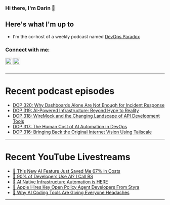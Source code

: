 ### Hi there, I'm Darin 👋

## Here's what I'm up to
- I'm the co-host of a weekly podcast named [DevOps Paradox][dop-website]

### Connect with me:

[<img align="left" alt="darinpope | X" width="22px" src="https://cdn.jsdelivr.net/npm/simple-icons@v3/icons/twitter.svg" />][twitter]
[<img align="left" alt="darinpope | LinkedIn" width="22px" src="https://cdn.jsdelivr.net/npm/simple-icons@v3/icons/linkedin.svg" />][linkedin]

<br />
<br />

---

# Recent podcast episodes
<!-- BLOG-POST-LIST:START -->
- [DOP 320: Why Dashboards Alone Are Not Enough for Incident Response](https://www.devopsparadox.com/episodes/why-dashboards-alone-are-not-enough-for-incident-response-320/)
- [DOP 319: AI-Powered Infrastructure: Beyond Hype to Reality](https://www.devopsparadox.com/episodes/ai-powered-infrastructure-beyond-hype-to-reality-319/)
- [DOP 318: WireMock and the Changing Landscape of API Development Tools](https://www.devopsparadox.com/episodes/wiremock-and-the-changing-landscape-of-api-development-tools-318/)
- [DOP 317: The Human Cost of AI Automation in DevOps](https://www.devopsparadox.com/episodes/the-human-cost-of-ai-automation-in-devops-317/)
- [DOP 316: Bringing Back the Original Internet Vision Using Tailscale](https://www.devopsparadox.com/episodes/bringing-back-the-original-internet-vision-using-tailscale-316/)
<!-- BLOG-POST-LIST:END -->

---

# Recent YouTube Livestreams
<!-- YOUTUBE:START -->
- [🔴 This New AI Feature Just Saved Me 67% in Costs](https://www.youtube.com/watch?v=2dVjongcA0M)
- [🔴 90% of Developers Use AI? I Call BS](https://www.youtube.com/watch?v=pfxIT4TKVeI)
- [🔴 AI Native Infrastructure Automation is HERE](https://www.youtube.com/watch?v=ccRQcpRPJ-4)
- [🔴 Apple Hires Key Open Policy Agent Developers From Styra](https://www.youtube.com/watch?v=O_pS_S8LpgY)
- [🔴 Why AI Coding Tools Are Giving Everyone Headaches](https://www.youtube.com/watch?v=KaVz6sXTUJw)
<!-- YOUTUBE:END -->

---


[website]: https://www.darinpope.com/
[twitter]: https://twitter.com/darinpope
[youtube]: https://youtube.com/darinpope
[instagram]: https://instagram.com/darinpope
[linkedin]: https://linkedin.com/in/darinpope
[cloudbees-website]: https://www.cloudbees.com/
[dop-website]: https://www.devopsparadox.com/

<!--
**darinpope/darinpope** is a ✨ _special_ ✨ repository because its `README.md` (this file) appears on your GitHub profile.

Here are some ideas to get you started:

- 🔭 I’m currently working on ...
- 🌱 I’m currently learning ...
- 👯 I’m looking to collaborate on ...
- 🤔 I’m looking for help with ...
- 💬 Ask me about ...
- 📫 How to reach me: ...
- 😄 Pronouns: ...
- ⚡ Fun fact: ...
-->
